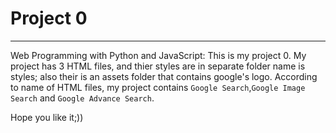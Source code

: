 # Project 0
<hr></hr>

Web Programming with Python and JavaScript:
This is my project 0. My project has 3 HTML files, and thier styles are in separate folder name is styles; also their is an assets folder that contains google's logo.
According to name of HTML files, my project contains `Google Search`,`Google Image Search` and `Google Advance Search`.

Hope you like it;))
